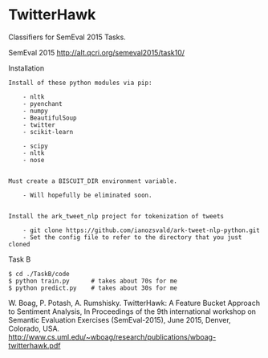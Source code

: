 TwitterHawk
=======

Classifiers for SemEval 2015 Tasks.


SemEval 2015       http://alt.qcri.org/semeval2015/task10/




Installation

    Install of these python modules via pip:

        - nltk
        - pyenchant
        - numpy
        - BeautifulSoup
        - twitter
        - scikit-learn

        - scipy
        - nltk
        - nose


    Must create a BISCUIT_DIR environment variable.

        - Will hopefully be eliminated soon.


    Install the ark_tweet_nlp project for tokenization of tweets

        - git clone https://github.com/ianozsvald/ark-tweet-nlp-python.git
        - Set the config file to refer to the directory that you just cloned



Task B

    $ cd ./TaskB/code
    $ python train.py      # takes about 70s for me
    $ python predict.py    # takes about 30s for me



W. Boag, P. Potash, A. Rumshisky. TwitterHawk: A Feature Bucket Approach to Sentiment Analysis, In Proceedings of the 9th international workshop on Semantic Evaluation Exercises (SemEval-2015), June 2015, Denver, Colorado, USA.
http://www.cs.uml.edu/~wboag/research/publications/wboag-twitterhawk.pdf
